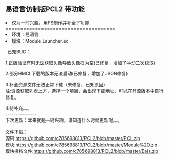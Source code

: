 易语言仿制版PCL2 带功能
---------
<li>仅为一时兴趣，用PS制作并补全了功能</li>
=====================================
<li>环境：易语言</li>
<li>模块：Module Launcher.ec 

-已知BUG：

1.正版验证有时无法获取头像导致头像框为空(已修复，增加了手动二次获取)

2.部分HMCL下载的版本无法启动(已修复，增加了JSON修复)

3.补全资源文件无法正常下载（未修复，已知原因）<br>
注:资源获取列表上方，选择一个项目，会出现下载地址，可以在开源版本中自行修复。

4.待补充。。。<br>
---------------<br>
下次更新：本来就是一时兴趣，谁知道什么时候更新呢。。。<br>
<br>
文件下载：<br>
源码:https://github.com/c785698813/PCL2/blob/master/PCL.zip <br>
模块:https://github.com/c785698813/PCL2/blob/master/Module%20.zip <br>
模块授权文件:https://github.com/c785698813/PCL2/blob/master/Eals.zip <br>
